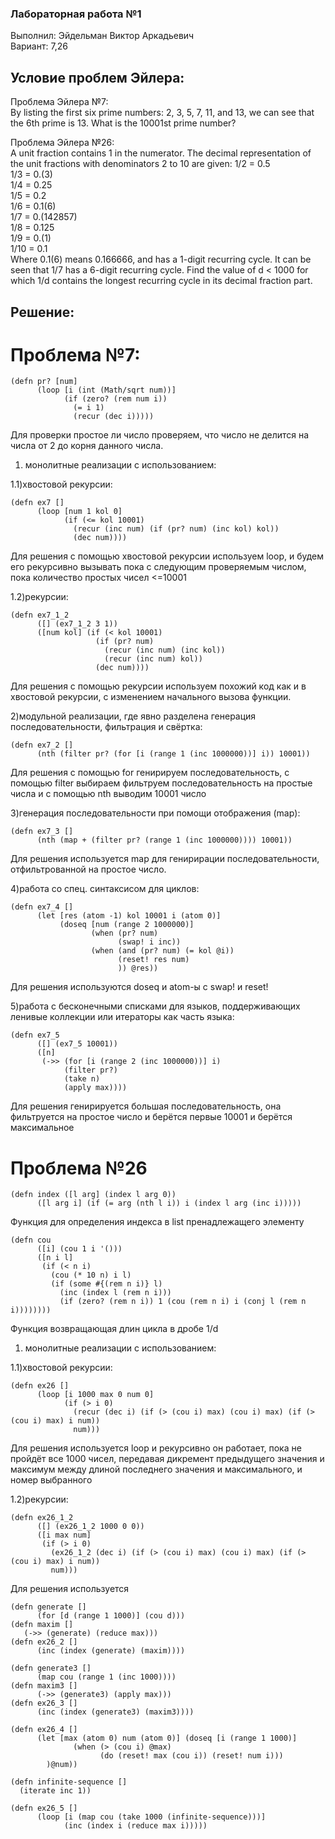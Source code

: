 ### Лабораторная работа №1

Выполнил: Эйдельман Виктор Аркадьевич</br>
Вариант: 7,26

## Условие проблем Эйлера:

Проблема Эйлера №7:</br>
By listing the first six prime numbers: 2, 3, 5, 7, 11, and 13, we can see that the 6th prime is 13.
What is the 10001st prime number?

Проблема Эйлера №26:</br>
A unit fraction contains 1 in the numerator. The decimal representation of the unit fractions with denominators 2 to 10 are given:
1/2 = 0.5</br>
1/3 = 0.(3)</br>
1/4 = 0.25</br>
1/5 = 0.2</br>
1/6 = 0.1(6)</br>
1/7 = 0.(142857)</br>
1/8 = 0.125</br>
1/9 = 0.(1)</br>
1/10 = 0.1</br>
Where 0.1(6) means 0.166666, and has a 1-digit recurring cycle. It can be seen that 1/7 has a 6-digit recurring cycle.
Find the value of d < 1000 for which 1/d contains the longest recurring cycle in its decimal fraction part.

## Решение:
# Проблема №7:
```
(defn pr? [num]
      (loop [i (int (Math/sqrt num))]
            (if (zero? (rem num i))
              (= i 1)
              (recur (dec i)))))
```
Для проверки простое ли число проверяем, что число не делится на числа от 2 до корня данного числа.

1) монолитные реализации с использованием:

1.1)хвостовой рекурсии:
```
(defn ex7 []
      (loop [num 1 kol 0]
            (if (<= kol 10001)
              (recur (inc num) (if (pr? num) (inc kol) kol))
              (dec num))))
```
Для решения с помощью хвостовой рекурсии используем loop, и будем его рекурсивно вызывать пока с следующим проверяемым числом, пока количество простых чисел <=10001

1.2)рекурсии:
```
(defn ex7_1_2
      ([] (ex7_1_2 3 1))
      ([num kol] (if (< kol 10001)
                   (if (pr? num)
                     (recur (inc num) (inc kol))
                     (recur (inc num) kol))
                   (dec num))))
```
Для решения с помощью рекурсии используем похожий код как и в хвостовой рекурсии, с изменением начального вызова функции.

2)модульной реализации, где явно разделена генерация последовательности, фильтрация и свёртка:
```
(defn ex7_2 []
      (nth (filter pr? (for [i (range 1 (inc 1000000))] i)) 10001))
```
Для решения с помощью for генирируем последовательность, с помощью filter выбираем фильтруем последовательность на простые числа и с помощью nth выводим 10001 число

3)генерация последовательности при помощи отображения (map):
```
(defn ex7_3 []
      (nth (map + (filter pr? (range 1 (inc 1000000)))) 10001))
```
Для решения используется map для генирирации последовательности, отфильтрованной на простое число.

4)работа со спец. синтаксисом для циклов:
```
(defn ex7_4 []
      (let [res (atom -1) kol 10001 i (atom 0)]
           (doseq [num (range 2 1000000)]
                  (when (pr? num)
                        (swap! i inc))
                  (when (and (pr? num) (= kol @i))
                        (reset! res num)
                        )) @res))
```
Для решения используются doseq и atom-ы с swap! и reset!

5)работа с бесконечными списками для языков, поддерживающих ленивые коллекции или итераторы как часть языка:
```
(defn ex7_5
      ([] (ex7_5 10001))
      ([n]
       (->> (for [i (range 2 (inc 1000000))] i)
            (filter pr?)
            (take n)
            (apply max))))
```
Для решения генирируется большая последовательность, она фильтруется на простое число и берётся первые 10001 и берётся максимальное


# Проблема №26
```
(defn index ([l arg] (index l arg 0))
      ([l arg i] (if (= arg (nth l i)) i (index l arg (inc i)))))
```
Функция для определения индекса в list пренадлежащего элементу
```
(defn cou
      ([i] (cou 1 i '()))
      ([n i l]
       (if (< n i)
         (cou (* 10 n) i l)
         (if (some #{(rem n i)} l)
           (inc (index l (rem n i)))
           (if (zero? (rem n i)) 1 (cou (rem n i) i (conj l (rem n i))))))))
```
Функция возвращающая длин цикла в дробе 1/d

1) монолитные реализации с использованием:

1.1)хвостовой рекурсии:
```
(defn ex26 []
      (loop [i 1000 max 0 num 0]
            (if (> i 0)
              (recur (dec i) (if (> (cou i) max) (cou i) max) (if (> (cou i) max) i num))
              num)))
```
Для решения используется loop и рекурсивно он работает, пока не пройдёт все 1000 чисел, передавая дикремент предыдущего значения и максимум между длиной последнего значения и максимального, и номер выбранного

1.2)рекурсии:
```
(defn ex26_1_2
      ([] (ex26_1_2 1000 0 0))
      ([i max num]
       (if (> i 0)
         (ex26_1_2 (dec i) (if (> (cou i) max) (cou i) max) (if (> (cou i) max) i num))
         num)))
```
Для решения используется 
```
(defn generate []
      (for [d (range 1 1000)] (cou d)))
(defn maxim []
   (->> (generate) (reduce max)))
(defn ex26_2 []
      (inc (index (generate) (maxim))))

(defn generate3 []
      (map cou (range 1 (inc 1000))))
(defn maxim3 []
      (->> (generate3) (apply max)))
(defn ex26_3 []
      (inc (index (generate3) (maxim3))))

(defn ex26_4 []
      (let [max (atom 0) num (atom 0)] (doseq [i (range 1 1000)]
              (when (> (cou i) @max)
                    (do (reset! max (cou i)) (reset! num i)))
        )@num))

(defn infinite-sequence []
  (iterate inc 1))

(defn ex26_5 []
      (loop [i (map cou (take 1000 (infinite-sequence)))]
            (inc (index i (reduce max i)))))
```
